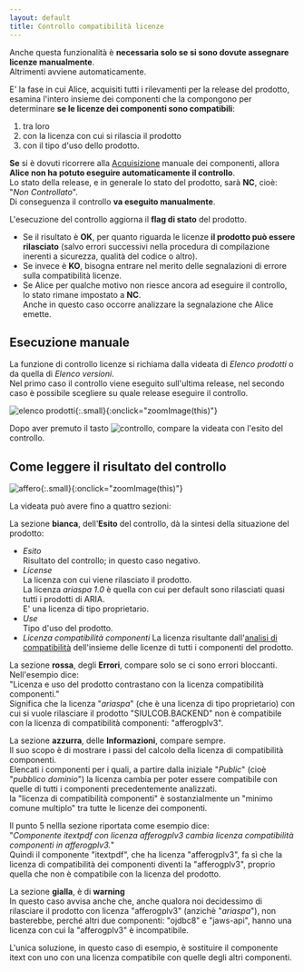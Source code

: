 ```yaml
---
layout: default
title: Controllo compatibilità licenze 
---
```


Anche questa funzionalità è **necessaria solo se si sono dovute assegnare licenze manualmente**.  
Altrimenti avviene automaticamente.

E' la fase in cui Alice, acquisiti tutti i rilevamenti per la release del prodotto, esamina l'intero insieme dei componenti che la compongono per determinare **se le licenze dei componenti sono compatibili**:
1. tra loro
2. con la licenza con cui si rilascia il prodotto
3. con il tipo d'uso dello prodotto. 

**Se** si è dovuti ricorrere alla [Acquisizione](acquisizione) manuale dei componenti, allora **Alice non ha potuto eseguire automaticamente il controllo**.  
Lo stato della release, e in generale lo stato del prodotto, sarà **NC**, cioè: "*Non Controllato*".  
Di conseguenza il controllo **va eseguito manualmente**.

L'esecuzione del controllo aggiorna il **flag di stato** del prodotto.  
* Se il risultato è **OK**, per quanto riguarda le licenze **il prodotto può essere rilasciato** (salvo errori successivi nella procedura di compilazione inerenti a sicurezza, qualità del codice o altro).
* Se invece è **KO**, bisogna entrare nel merito delle segnalazioni di errore sulla compatibilità licenze.
* Se Alice per qualche motivo non riesce ancora ad eseguire il controllo, lo stato rimane impostato a **NC**.  
Anche in questo caso occorre analizzare la segnalazione che Alice emette.

## Esecuzione manuale

La funzione di controllo licenze si richiama dalla videata di *Elenco prodotti* o da quella di *Elenco versioni*.  
Nel primo caso il controllo viene eseguito sull'ultima release, nel secondo caso è possibile scegliere su quale release eseguire il controllo.

![elenco prodotti](/assets/elenco_prodotti.png){:.small}{:onclick="zoomImage(this)"}

Dopo aver premuto il tasto ![controllo](/assets/pulsante_controlla.png), compare la videata con l'esito del controllo.


## Come leggere il risultato del controllo

![affero](/assets/compatib_affero.png){:.small}{:onclick="zoomImage(this)"}

La videata può avere fino a quattro sezioni:

La sezione **bianca**, dell'**Esito** del controllo, dà la sintesi della situazione del prodotto:  
* *Esito*  
Risultato del controllo; in questo caso negativo.
* *License*  
La licenza con cui viene rilasciato il prodotto.  
La licenza *ariaspa 1.0* è quella con cui per default sono rilasciati quasi tutti i prodotti di ARIA.  
E' una licenza di tipo proprietario.
* *Use*  
Tipo d'uso del prodotto.
* *Licenza compatibilità componenti*
La licenza risultante dall'[analisi di compatibilità](analisi_compatibilita) dell'insieme delle licenze di tutti i componenti del prodotto.


La sezione **rossa**, degli **Errori**, compare solo se ci sono errori bloccanti.  
Nell'esempio dice:  
"Licenza e uso del prodotto contrastano con la licenza compatibilità componenti."  
Significa che la licenza "*ariaspa*" (che è una licenza di tipo proprietario) con cui si vuole rilasciare il prodotto "SIULCOB.BACKEND" non è compatibile  con la licenza di compatibilità componenti: "afferogplv3".

La sezione **azzurra**, delle **Informazioni**, compare sempre.  
Il suo scopo è di mostrare i passi del calcolo della licenza di compatibilità componenti.  
Elencati i componenti per i quali, a partire dalla iniziale "*Public*" (cioè "*pubblico dominio*") la licenza cambia per poter essere compatibile con quelle di tutti i componenti precedentemente analizzati.  
la "licenza di compatibilità componenti" è sostanzialmente un "minimo comune multiplo" tra tutte le licenze dei componenti.

Il punto 5 nellla sezione riportata come esempio dice:  
"*Componente itextpdf con licenza afferogplv3 cambia licenza compatibilità componenti in afferogplv3.*"  
Quindi il componente "itextpdf", che ha licenza "afferogplv3", fa sì che la licenza di compatibilità dei componenti diventi la "afferogplv3", proprio quella che non è compatibile con la licenza del prodotto.  

La sezione **gialla**, è di **warning**  
In questo caso avvisa anche che, anche qualora noi decidessimo di rilasciare il prodotto con licenza "afferogplv3" (anzichè "*ariaspa*"), non basterebbe, perché altri due componenti: "ojdbc8" e "jaws-api", hanno una licenza con cui la "afferogplv3" è incompatibile.

L'unica soluzione, in questo caso di esempio, è sostituire il componente itext con uno con una licenza compatibile con quelle degli altri componenti.

<!--Altri esempi sono riportati alla voce [Casistica errori](casistica_errori.md) di questa documentazione.-->
